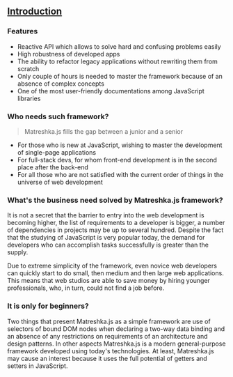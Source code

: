 ## [Introduction](#!introduction)
### Features
- Reactive API which allows to solve hard and confusing problems easily
- High robustness of developed apps
- The ability to refactor legacy applications without rewriting them from scratch
- Only couple of hours is needed to master the framework because of an absence of complex concepts
- One of the most user-friendly documentations among JavaScript libraries

### Who needs such framework?

> Matreshka.js fills the gap between a junior and a senior

- For those who is new at JavaScript, wishing to master the development of single-page applications
- For full-stack devs, for whom front-end development is in the second place after the back-end
- For all those who are not satisfied with the current order of things in the universe of web development

### What's the business need solved by Matreshka.js framework?

It is not a secret that the barrier to entry into the web development is becoming higher, the list of requirements to a developer is bigger, a number of dependencies in projects may be up to several hundred. Despite the fact that the studying of JavaScript is very popular today, the demand for developers who can accomplish tasks successfully is greater than the supply.

Due to extreme simplicity of the framework, even novice web developers can quickly start to do small, then medium and then large web applications. This means that web studios are able to save money by hiring younger professionals, who, in turn, could not find a job before.

### It is only for beginners?

Two things that present Matreshka.js as a simple framework are use of selectors of bound DOM nodes when declaring a two-way data binding and an absence of any restrictions on requirements of an architecture and design patterns. In other aspects Matreshka.js is a modern general-purpose framework developed using today's technologies. At least, Matreshka.js may cause an interest because it uses the full potential of getters and setters in JavaScript.
